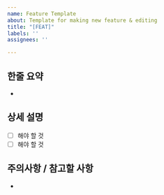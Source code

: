 ```yaml
---
name: Feature Template
about: Template for making new feature & editing
title: "[FEAT]"
labels: ''
assignees: ''

---
```


## 한줄 요약
-

## 상세 설명
- [ ] 해야 할 것
- [ ] 해야 할 것

## 주의사항 / 참고할 사항
-
